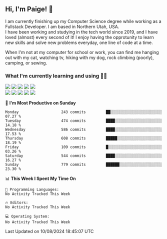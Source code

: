 ## Hi, I'm Paige! :vulcan_salute:

I am currently finishing up my Computer Science degree while working as a Fullstack Developer. I am based in Northern Utah, USA. \
I have been working and studying in the tech world since 2019, and I have loved (almost) every second of it! I enjoy having the opprotunity to learn new skills and solve new problems everyday, one line of code at a time.  

When I'm not at my computer for school or work, you can find me hanging out with my cat, watching tv, hiking with my dog, rock climbing (poorly), camping, or sewing.  

### What I'm currently learning and using :woman_technologist:
![](https://img.shields.io/badge/Laravel-FF2D20?style=for-the-badge&logo=laravel&logoColor=white) 
![](https://img.shields.io/badge/PHP-777BB4?style=for-the-badge&logo=php&logoColor=white)
![](https://img.shields.io/badge/Vue.js-35495E?style=for-the-badge&logo=vuedotjs&logoColor=4FC08D) 
![](https://img.shields.io/badge/MySQL-005C84?style=for-the-badge&logo=mysql&logoColor=white) 
![](https://img.shields.io/badge/Tailwind_CSS-38B2AC?style=for-the-badge&logo=tailwind-css&logoColor=white) \
![](https://img.shields.io/badge/Python-FFD43B?style=for-the-badge&logo=python&logoColor=blue)
![](https://img.shields.io/badge/Django-092E20?style=for-the-badge&logo=django&logoColor=green)
![](https://img.shields.io/badge/Kotlin-0095D5?&style=for-the-badge&logo=kotlin&logoColor=white)
![](https://img.shields.io/badge/Java-ED8B00?style=for-the-badge&logo=java&logoColor=white)
![](https://img.shields.io/badge/Haskell-5D4F85?style=for-the-badge&logo=haskell&logoColor=white) 

<!--START_SECTION:waka-->
📅 **I'm Most Productive on Sunday** 

```text
Monday                   243 commits         ██░░░░░░░░░░░░░░░░░░░░░░░   07.27 % 
Tuesday                  474 commits         ████░░░░░░░░░░░░░░░░░░░░░   14.18 % 
Wednesday                586 commits         ████░░░░░░░░░░░░░░░░░░░░░   17.53 % 
Thursday                 608 commits         █████░░░░░░░░░░░░░░░░░░░░   18.19 % 
Friday                   109 commits         █░░░░░░░░░░░░░░░░░░░░░░░░   03.26 % 
Saturday                 544 commits         ████░░░░░░░░░░░░░░░░░░░░░   16.27 % 
Sunday                   779 commits         ██████░░░░░░░░░░░░░░░░░░░   23.30 % 
```


📊 **This Week I Spent My Time On** 

```text
💬 Programming Languages: 
No Activity Tracked This Week

🔥 Editors: 
No Activity Tracked This Week

💻 Operating System: 
No Activity Tracked This Week
```


 Last Updated on 10/08/2024 18:45:07 UTC
<!--END_SECTION:waka-->

